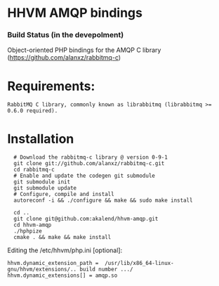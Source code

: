 # HHVM AMQP bindings 
### Build Status (in the devepolment)

Object-oriented PHP bindings for the AMQP C library (https://github.com/alanxz/rabbitmq-c)

# Requirements:

    RabbitMQ C library, commonly known as librabbitmq (librabbitmq >= 0.6.0 required).

# Installation

 	  # Download the rabbitmq-c library @ version 0-9-1
	  git clone git://github.com/alanxz/rabbitmq-c.git
	  cd rabbitmq-c
	  # Enable and update the codegen git submodule
	  git submodule init
	  git submodule update
	  # Configure, compile and install
	  autoreconf -i && ./configure && make && sudo make install

	  cd ..
	  git clone git@github.com:akalend/hhvm-amqp.git
	  cd hhvm-amqp
	  ./hphpize
	  cmake . && make && make install

Editing the /etc/hhvm/php.ini [optional]:

	hhvm.dynamic_extension_path =  /usr/lib/x86_64-linux-gnu/hhvm/extensions/.. build number .../
	hhvm.dynamic_extensions[] = amqp.so
